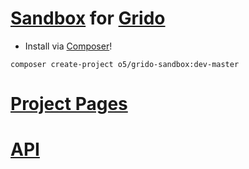 [Sandbox](http://grido.bugyik.cz/example/) for [Grido](https://github.com/o5/grido)
=============
- Install via [Composer](http://getcomposer.org/)!

```
composer create-project o5/grido-sandbox:dev-master
```

[Project Pages](http://o5.github.io/grido-sandbox/)
=============

[API](http://o5.github.io/grido-sandbox/api/)
=============
